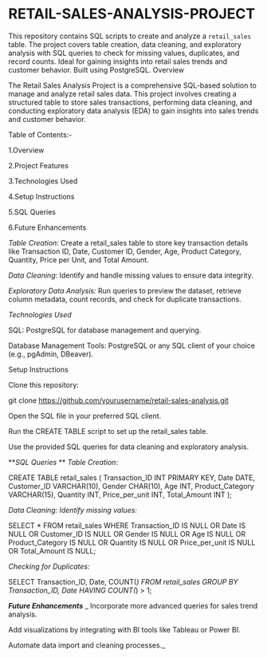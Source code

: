 # RETAIL-SALES-ANALYSIS-PROJECT
   This repository contains SQL scripts to create and analyze a `retail_sales` table. The project covers table creation, data cleaning, and exploratory analysis with SQL queries to check for missing values, duplicates, and record counts. Ideal for gaining insights into retail sales trends and customer behavior. Built using PostgreSQL.
Overview

The Retail Sales Analysis Project is a comprehensive SQL-based solution to manage and analyze retail sales data. This project involves creating a structured table to store sales transactions, performing data cleaning, and conducting exploratory data analysis (EDA) to gain insights into sales trends and customer behavior.

Table of Contents:-

1.Overview

2.Project Features

3.Technologies Used

4.Setup Instructions

5.SQL Queries

6.Future Enhancements



_Table Creation_: Create a retail_sales table to store key transaction details like Transaction ID, Date, Customer ID, Gender, Age, Product Category, Quantity, Price per Unit, and Total Amount.

_Data Cleaning_: Identify and handle missing values to ensure data integrity.

_Exploratory Data Analysis:_ Run queries to preview the dataset, retrieve column metadata, count records, and check for duplicate transactions.

_Technologies Used_

SQL: PostgreSQL for database management and querying.

Database Management Tools: PostgreSQL or any SQL client of your choice (e.g., pgAdmin, DBeaver).

Setup Instructions

Clone this repository:

git clone https://github.com/yourusername/retail-sales-analysis.git

Open the SQL file in your preferred SQL client.

Run the CREATE TABLE script to set up the retail_sales table.

Use the provided SQL queries for data cleaning and exploratory analysis.

**_SQL Queries_
**
_Table Creation_:

CREATE TABLE retail_sales (
    Transaction_ID INT PRIMARY KEY,
    Date DATE,
    Customer_ID VARCHAR(10),
    Gender CHAR(10),
    Age INT,
    Product_Category VARCHAR(15),
    Quantity INT,
    Price_per_unit INT,
    Total_Amount INT
);

_Data Cleaning: Identify missing values:_

SELECT * FROM retail_sales
WHERE Transaction_ID IS NULL
   OR Date IS NULL
   OR Customer_ID IS NULL
   OR Gender IS NULL
   OR Age IS NULL
   OR Product_Category IS NULL
   OR Quantity IS NULL
   OR Price_per_unit IS NULL
   OR Total_Amount IS NULL;

_Checking for Duplicates:_

SELECT Transaction_ID, Date, COUNT(*)
FROM retail_sales
GROUP BY Transaction_ID, Date
HAVING COUNT(*) > 1;

**_Future Enhancements_**
_
Incorporate more advanced queries for sales trend analysis.

Add visualizations by integrating with BI tools like Tableau or Power BI.

Automate data import and cleaning processes._
